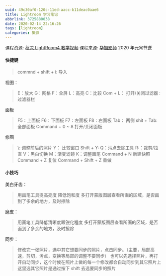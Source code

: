 ```yaml
---
uuid: 49c30af0-120c-11ed-aacc-b11deac0aae6
title: Lightroom 学习笔记
abbrlink: 3725880038
date: 2020-02-14 22:16:26
tags: [lightroom]
categories: 摄影
---
```


课程资源: [秋凉 LightRoom4 教学视频](http://qiuliang.com/lightroom4/index.html)
课程来源: [华摄影师](https://tuchong.com/15913996/) 2020 年元宵节送

<!-- more -->

#### 快捷键

> commnd + shift + i: 导入

视图：

> E：放大
> G：网格
> F：全屏
> L：高亮
> C：比较
> Com + L： 打开/关闭过滤器
> \: 过滤器栏

面板

> F5：上面板
> F6：下面板
> F7：左面板
> F8：右面板
> Tab： 两侧
> shit + Tab: 全部面板
> Command + 0 ~ 8 打开/关闭面板

修图

> \\: 调整前后的照片
> Y： 比较窗口
> Shift + Y:
> Q：污点去除工具
> R:：裁剪/拉直
> V：黑白切换
> M：渐变滤镜
> K：调整画笔
> Command + N 新建快照
> Command + Z 复位
> Command + Shift + Z 重做

#### 小技巧

美白牙齿：

> 用画笔工具提高亮度 降低饱和度
> 多打开蒙版图层查看所画的区域，是否画到了多余的地方，及时擦除

磨皮：

> 用画笔工具降低清晰度跟锐化程度
> 多打开蒙版图层查看所画的区域，是否画到了多余的地方，及时擦除

同步：

> 修改完一张照片，选中其它想要同步的照片，点击同步。（主要，局部高速，剪切，污点，变换等局部的调整不要同步）
> 也可以先选择照片，再打开自动同步，这个时候在照片上做的每一个修改都会自动同步到其它照片上
> 这里选其它照片是通过按下 shift 去选要同步的照片
